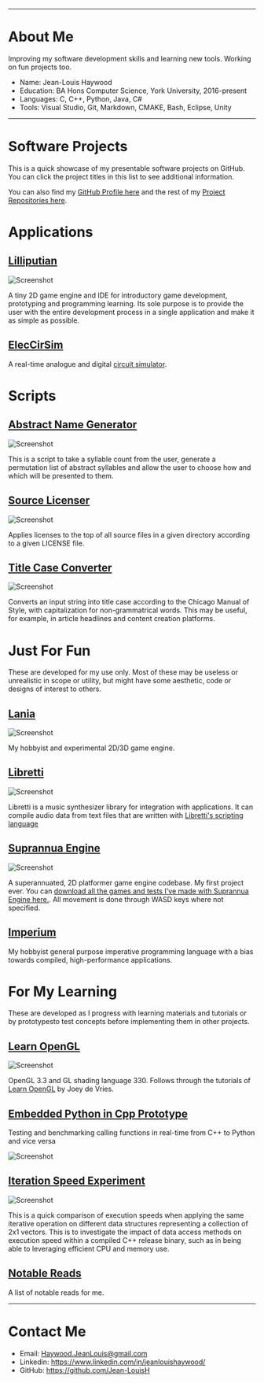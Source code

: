 ---------------------
# About Me

Improving my software development skills and learning new tools. Working on fun projects too.

- Name: Jean-Louis Haywood
- Education: BA Hons Computer Science, York University, 2016-present
- Languages: C, C++, Python, Java, C#
- Tools: Visual Studio, Git, Markdown, CMAKE, Bash, Eclipse, Unity

---------------------
# Software Projects

This is a quick showcase of my presentable software projects on GitHub. You can click the project titles in this list to see additional information.

You can also find my [GitHub Profile here](https://github.com/Jean-LouisH) and the rest of my [Project Repositories here](https://github.com/Jean-LouisH?tab=repositories). 

# Applications

## [Lilliputian](https://github.com/Jean-LouisH/Lilliputian)

![Screenshot](https://raw.githubusercontent.com/Jean-LouisH/Lilliputian/master/Screenshot.png)

A tiny 2D game engine and IDE for introductory game development, prototyping and programming learning. Its sole purpose is to provide the user with the entire development process in a single application and make it as simple as possible.

## [ElecCirSim](https://github.com/Jean-LouisH/ElecCirSim)

A real-time analogue and digital [circuit simulator](https://en.wikipedia.org/wiki/Electronic_circuit_simulation). 

# Scripts

## [Abstract Name Generator](https://github.com/Jean-LouisH/AbstractNameGenerator)

![Screenshot](https://raw.githubusercontent.com/Jean-LouisH/AbstractNameGenerator/main/Screenshot.png)

This is a script to take a syllable count from the user, generate a permutation list of abstract syllables and allow the user to choose how and which will be presented to them.

## [Source Licenser](https://github.com/Jean-LouisH/SourceLicenser) 

![Screenshot](https://raw.githubusercontent.com/Jean-LouisH/SourceLicenser/main/Screenshot.png)

Applies licenses to the top of all source files in a given directory according to a given LICENSE file.

## [Title Case Converter](https://github.com/Jean-LouisH/TitleCaseConverter)

![Screenshot](https://raw.githubusercontent.com/Jean-LouisH/TitleCaseConverter/main/Screenshot.png)

Converts an input string into title case according to the Chicago Manual of Style, with capitalization for non-grammatrical words. This may be useful, for example, in article headlines and content creation platforms.

# Just For Fun

These are developed for my use only. Most of these may be useless or unrealistic in scope or utility, but might have some aesthetic, code or designs of interest to others.

## [Lania](https://github.com/Jean-LouisH/Lania)

![Screenshot](https://raw.githubusercontent.com/Jean-LouisH/Lania/master/Documentation/Images/Screenshot.gif)

My hobbyist and experimental 2D/3D game engine.

## [Libretti](https://github.com/Jean-LouisH/Libretti)

![Screenshot](https://raw.githubusercontent.com/Jean-LouisH/Libretti/master/Screenshot.gif)

Libretti is a music synthesizer library for integration with applications. It can compile audio data from text files that are written with [Libretti's scripting language](https://github.com/Jean-LouisH/Libretti/blob/master/Documentation/Scripting%20Language%20Specification.txt)

## [Suprannua Engine](https://github.com/Jean-LouisH/SuprannuaEngine)

![Screenshot](https://raw.githubusercontent.com/Jean-LouisH/SuprannuaEngine/master/Documentation/Images/Screenshot.gif)

A superannuated, 2D platformer game engine codebase. My first project ever.
You can [download all the games and tests I've made with Suprannua Engine here.](https://github.com/Jean-LouisH/SuprannuaEngine/releases/download/v0.14.0-alpha/Suprannua.0.14.0.Games.Tests.zip). All movement is done through WASD keys where not specified.

## [Imperium](https://github.com/Jean-LouisH/Imperium)

My hobbyist general purpose imperative programming language with a bias towards compiled, high-performance applications.

# For My Learning

These are developed as I progress with learning materials and tutorials or by prototypesto test concepts before implementing them in other projects.

## [Learn OpenGL](https://github.com/Jean-LouisH/LearnOpenGL)

![Screenshot](https://raw.githubusercontent.com/Jean-LouisH/LearnOpenGL/master/Images/Mixed_Texture_Rectangle.png)

OpenGL 3.3 and GL shading language 330. Follows through the tutorials of [Learn OpenGL](https://learnopengl.com/Introduction) by Joey de Vries.

## [Embedded Python in Cpp Prototype](https://github.com/Jean-LouisH/EmbeddedPythonInCppPrototype)

Testing and benchmarking calling functions in real-time from C++ to Python and vice versa

![Screenshot](https://raw.githubusercontent.com/Jean-LouisH/EmbeddedPythonInCppPrototype/master/Screenshot.png)

## [Iteration Speed Experiment](https://github.com/Jean-LouisH/IterationSpeedExperiment)

![Screenshot](https://raw.githubusercontent.com/Jean-LouisH/IterationSpeedExperiment/master/Screenshot.png)

This is a quick comparison of execution speeds when applying the same iterative operation on different data structures representing a collection of 2x1 vectors. This is to investigate the impact of data access methods on execution speed within a compiled C++ release binary, such as in being able to leveraging efficient CPU and memory use.

## [Notable Reads](https://github.com/Jean-LouisH/NotableReads/blob/main/README.md)

A list of notable reads for me.

---------------------
# Contact Me

- Email: Haywood.JeanLouis@gmail.com
- Linkedin: https://www.linkedin.com/in/jeanlouishaywood/
- GitHub: https://github.com/Jean-LouisH
